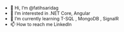 - 👋 Hi, I’m @fatihsaridag
- 👀 I’m interested in .NET Core, Angular 
- 🌱 I’m currently learning T-SQL , MongoDB , SignalR
- 📫 How to reach me  Linkedln 
<!---
fatihsaridag/fatihsaridag is a ✨ special ✨ repository because its `README.md` (this file) appears on your GitHub profile.
You can click the Preview link to take a look at your changes.
--->

